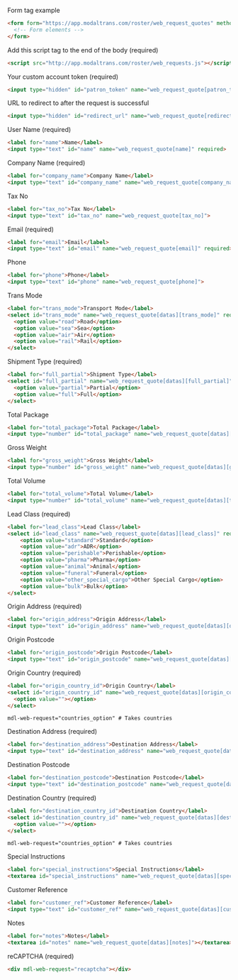 Form tag example

```html
<form form="https://app.modaltrans.com/roster/web_request_quotes" method="post">
  <!-- Form elements -->
</form>
```

Add this script tag to the end of the body (required)
```html
<script src="http://app.modaltrans.com/roster/web_requests.js"></script>
```

Your custom account token (required)

```html
<input type="hidden" id="patron_token" name="web_request_quote[patron_token]" value="{{YOUR_ACCOUNT_TOKEN}}" required>
```

URL to redirect to after the request is successful

```html
<input type="hidden" id="redirect_url" name="web_request_quote[redirect_url]" value="{{YOUR_REDIRECT_URL}}">
```

User Name (required)

```html
<label for="name">Name</label>
<input type="text" id="name" name="web_request_quote[name]" required>
```

Company Name (required)

```html
<label for="company_name">Company Name</label>
<input type="text" id="company_name" name="web_request_quote[company_name]" required>
```

Tax No

```html
<label for="tax_no">Tax No</label>
<input type="text" id="tax_no" name="web_request_quote[tax_no]">
```

Email (required)

```html
<label for="email">Email</label>
<input type="text" id="email" name="web_request_quote[email]" required>
```

Phone

```html
<label for="phone">Phone</label>
<input type="text" id="phone" name="web_request_quote[phone]">
```

Trans Mode

```html
<label for="trans_mode">Transport Mode</label>
<select id="trans_mode" name="web_request_quote[datas][trans_mode]" required>
  <option value="road">Road</option>
  <option value="sea">Sea</option>
  <option value="air">Air</option>
  <option value="rail">Rail</option>
</select>
```

Shipment Type (required)

```html
<label for="full_partial">Shipment Type</label>
<select id="full_partial" name="web_request_quote[datas][full_partial]" required>
  <option value="partial">Partial</option>
  <option value="full">Full</option>
</select>
```

Total Package

```html
<label for="total_package">Total Package</label>
<input type="number" id="total_package" name="web_request_quote[datas][total_package]">
```

Gross Weight

```html
<label for="gross_weight">Gross Weight</label>
<input type="number" id="gross_weight" name="web_request_quote[datas][gross_weight]">
```

Total Volume

```html
<label for="total_volume">Total Volume</label>
<input type="number" id="total_volume" name="web_request_quote[datas][total_volume]">
```

Lead Class (required)

```html
<label for="lead_class">Lead Class</label>
<select id="lead_class" name="web_request_quote[datas][lead_class]" required>
    <option value="standard">Standard</option>
    <option value="adr">ADR</option>
    <option value="perishable">Perishable</option>
    <option value="pharma">Pharma</option>
    <option value="animal">Animal</option>
    <option value="funeral">Funeral</option>
    <option value="other_special_cargo">Other Special Cargo</option>
    <option value="bulk">Bulk</option>
</select>
```

Origin Address (required)

```html
<label for="origin_address">Origin Address</label>
<input type="text" id="origin_address" name="web_request_quote[datas][origin_address]" required>
```

Origin Postcode

```html
<label for="origin_postcode">Origin Postcode</label>
<input type="text" id="origin_postcode" name="web_request_quote[datas][origin_postcode]">
```

Origin Country (required)

```html
<label for="origin_country_id">Origin Country</label>
<select id="origin_country_id" name="web_request_quote[datas][origin_country_id]" mdl-web-request="countries_option" required>
  <option value=""></option>
</select>
```

```
mdl-web-request="countries_option" # Takes countries
```

Destination Address (required)

```html
<label for="destination_address">Destination Address</label>
<input type="text" id="destination_address" name="web_request_quote[datas][destination_address]" required>
```

Destination Postcode

```html
<label for="destination_postcode">Destination Postcode</label>
<input type="text" id="destination_postcode" name="web_request_quote[datas][destination_postcode]">
```

Destination Country (required)

```html
<label for="destination_country_id">Destination Country</label>
<select id="destination_country_id" name="web_request_quote[datas][destination_country_id]" mdl-web-request="countries_option" required>
  <option value=""></option>
</select>
```

```
mdl-web-request="countries_option" # Takes countries
```

Special Instructions
```html
<label for="special_instructions">Special Instructions</label>
<textarea id="special_instructions" name="web_request_quote[datas][special_instructions]"></textarea>
```

Customer Reference
```html
<label for="customer_ref">Customer Reference</label>
<input type="text" id="customer_ref" name="web_request_quote[datas][customer_ref]">
```

Notes
```html
<label for="notes">Notes</label>
<textarea id="notes" name="web_request_quote[datas][notes]"></textarea>
```

reCAPTCHA (required)
```html
<div mdl-web-request="recaptcha"></div>
```
